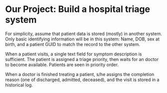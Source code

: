 
# Our Project: Build a hospital triage system

For simplicity, assume that patient data is stored (mostly) in another system.
Only basic identifying information will be in this system: Name, DOB, sex at
birth, and a patient GUID to match the record to the other system.

When a patient visits, a single text field for symptom description is
sufficient. The patient is assigned a triage priority, then waits for an
doctor to become available. Patients are seen in priority order.

When a doctor is finished treating a patient, s/he assigns the completion reason
(one of discharged, admitted, deceased), and the visit is stored in a
historical log.
